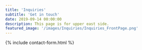 ```yaml
---
title: 'Inquiries'
subtitle: 'Get in touch'
date: 2019-09-14 00:00:00
description: This page is for upper east side.
featured_image: '/images/Inquiries/Inquiries_FrontPage.png'
---
```


{% include contact-form.html %}

